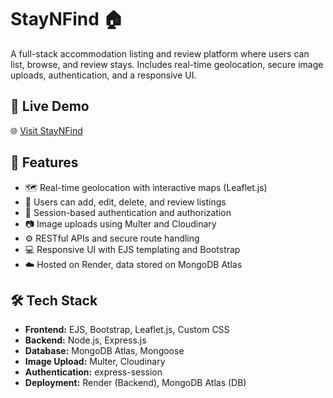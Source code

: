 # StayNFind 🏠

A full-stack accommodation listing and review platform where users can list, browse, and review stays. Includes real-time geolocation, secure image uploads, authentication, and a responsive UI.

## 🔗 Live Demo

🌐 [Visit StayNFind](https://staynfind.onrender.com/listings)

## 📌 Features

- 🗺️ Real-time geolocation with interactive maps (Leaflet.js)
- 🧾 Users can add, edit, delete, and review listings
- 🔐 Session-based authentication and authorization
- 📷 Image uploads using Multer and Cloudinary
- ⚙️ RESTful APIs and secure route handling
- 💻 Responsive UI with EJS templating and Bootstrap
- ☁️ Hosted on Render, data stored on MongoDB Atlas

## 🛠️ Tech Stack

- **Frontend:** EJS, Bootstrap, Leaflet.js, Custom CSS
- **Backend:** Node.js, Express.js
- **Database:** MongoDB Atlas, Mongoose
- **Image Upload:** Multer, Cloudinary
- **Authentication:** express-session
- **Deployment:** Render (Backend), MongoDB Atlas (DB)
